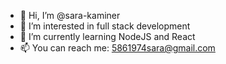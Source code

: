- 👋 Hi, I’m @sara-kaminer
- 👀 I’m interested in full stack development
- 🌱 I’m currently learning NodeJS and React
- 📫 You can reach me: 5861974sara@gmail.com

<!---
sarak-user/sarak-user is a ✨ special ✨ repository because its `README.md` (this file) appears on your GitHub profile.
You can click the Preview link to take a look at your changes.
--->

